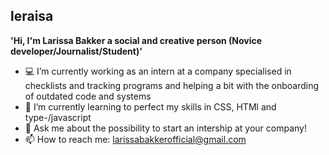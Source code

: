 ## leraisa

**'Hi, I'm Larissa Bakker a social and creative person (Novice developer/Journalist/Student)'**
- 💻 I’m currently working as an intern at a company specialised in checklists and tracking programs and helping a bit with the onboarding of outdated code and systems 
- 🌱 I’m currently learning to perfect my skills in CSS, HTMl and type-/javascript
- 💬 Ask me about the possibility to start an intership at your company!
- 📫 How to reach me: larissabakkerofficial@gmail.com

